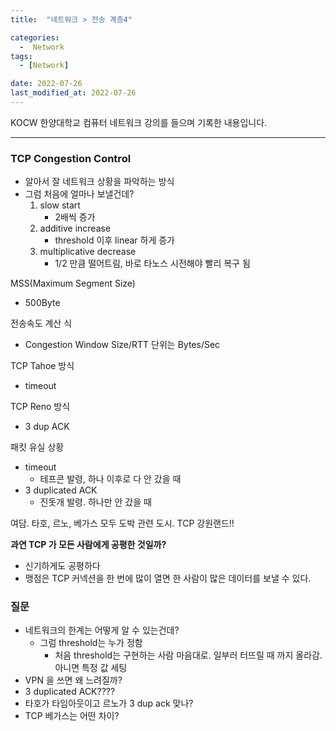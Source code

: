 ```yaml
---
title:  "네트워크 > 전송 계층4" 

categories:
  -  Network
tags:
  - [Network]

date: 2022-07-26
last_modified_at: 2022-07-26
---
```


KOCW 한양대학교 컴퓨터 네트워크 강의를 들으며 기록한 내용입니다. 

---

### TCP Congestion Control

- 알아서 잘 네트워크 상황을 파악하는 방식
- 그럼 처음에 얼마나 보낼건데?
    1. slow start
        - 2배씩 증가
    2. additive increase
        - threshold 이후 linear 하게 증가
    3. multiplicative decrease
        - 1/2 만큼 떨어트림, 바로 타노스 시전해야 빨리 복구 됨

MSS(Maximum Segment Size)

- 500Byte

전송속도 계산 식

- Congestion Window Size/RTT 단위는 Bytes/Sec

TCP Tahoe 방식

- timeout

TCP Reno 방식

- 3 dup ACK

패킷 유실 상황

- timeout
    - 테프콘 발령, 하나 이후로 다 안 갔을 때
- 3 duplicated ACK
    - 진돗개 발령. 하나만 안 갔을 때

여담. 타호, 르노, 베가스 모두 도박 관련 도시. TCP 강원랜드!!

**과연 TCP 가 모든 사람에게 공평한 것일까?**

- 신기하게도 공평하다
- 맹점은 TCP 커넥션을 한 번에 많이 열면 한 사람이 많은 데이터를 보낼 수 있다.

### 질문

- 네트워크의 한계는 어떻게 알 수 있는건데?
    - 그럼 threshold는 누가 정함
        - 처음 threshold는 구현하는 사람 마음대로. 일부러 터뜨릴 때 까지 올라감. 아니면 특정 값 세팅
- VPN 을 쓰면 왜 느려질까?
- 3 duplicated ACK????
- 타호가 타임아웃이고 르노가 3 dup ack 맞나?
- TCP 베가스는 어떤 차이?